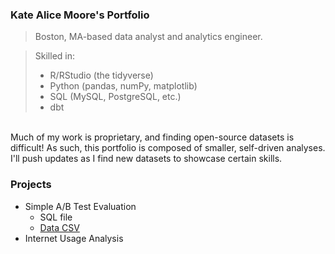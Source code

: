 ### Kate Alice Moore's Portfolio
> Boston, MA-based data analyst and analytics engineer. 

> Skilled in:
> + R/RStudio (the tidyverse)
> + Python (pandas, numPy, matplotlib)
> + SQL (MySQL, PostgreSQL, etc.)
> + dbt

<br> Much of my work is proprietary, and finding open-source datasets is difficult! As such, this portfolio is composed of smaller, self-driven analyses. I'll push updates as I find new datasets to showcase certain skills. 

### Projects
+ Simple A/B Test Evaluation
  - SQL file
  - [Data CSV](url)
+ Internet Usage Analysis



